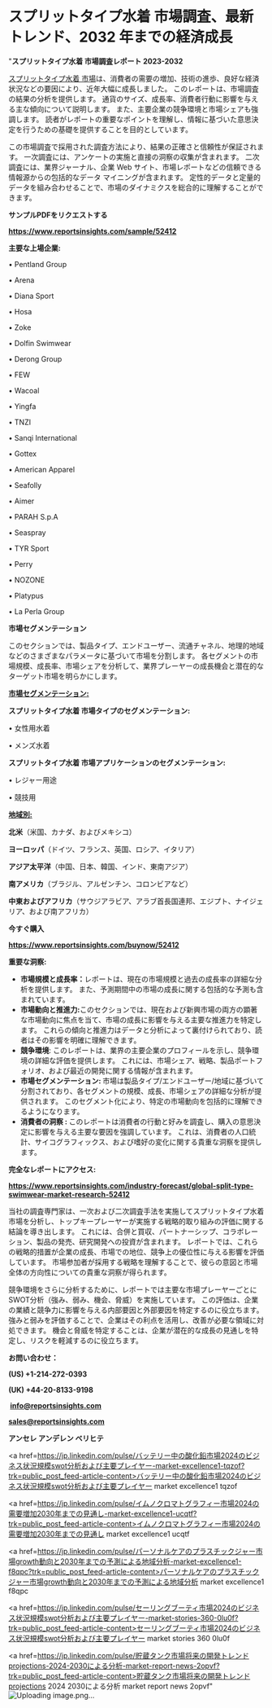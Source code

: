 # スプリットタイプ水着 市場調査、最新トレンド、2032 年までの経済成長

"<strong>スプリットタイプ水着 市場調査レポート 2023-2032</strong>

<a href=https://www.reportsinsights.com/sample/52412>スプリットタイプ水着 市場</a>は、消費者の需要の増加、技術の進歩、良好な経済状況などの要因により、近年大幅に成長しました。 このレポートは、市場調査の結果の分析を提供します。 通貨のサイズ、成長率、消費者行動に影響を与える主な傾向について説明します。 また、主要企業の競争環境と市場シェアも強調します。 読者がレポートの重要なポイントを理解し、情報に基づいた意思決定を行うための基礎を提供することを目的としています。

この市場調査で採用された調査方法により、結果の正確さと信頼性が保証されます。 一次調査には、アンケートの実施と直接の洞察の収集が含まれます。 二次調査には、業界ジャーナル、企業 Web サイト、市場レポートなどの信頼できる情報源からの包括的なデータ マイニングが含まれます。 定性的データと定量的データを組み合わせることで、市場のダイナミクスを総合的に理解することができます。

<strong><b>サンプルPDFをリクエストする</b></strong>

<a href=https://www.reportsinsights.com/sample/52412><strong><u>https://www.reportsinsights.com/sample/52412</u></strong></a>

<strong>主要な上場企業:</strong>

• Pentland Group

• Arena

• Diana Sport

• Hosa

• Zoke

• Dolfin Swimwear

• Derong Group

• FEW

• Wacoal

• Yingfa

• TNZI

• Sanqi International

• Gottex

• American Apparel

• Seafolly

• Aimer

• PARAH S.p.A

• Seaspray

• TYR Sport

• Perry

• NOZONE

• Platypus

• La Perla Group

<strong>市場セグメンテーション</strong>

このセクションでは、製品タイプ、エンドユーザー、流通チャネル、地理的地域などのさまざまなパラメータに基づいて市場を分割します。 各セグメントの市場規模、成長率、市場シェアを分析して、業界プレーヤーの成長機会と潜在的なターゲット市場を明らかにします。

<strong><u>市場セグメンテーション</u></strong><strong><u>:</u></strong>

<strong>スプリットタイプ水着 市場タイプのセグメンテーション:</strong>

• 女性用水着

• メンズ水着

<strong>スプリットタイプ水着 市場アプリケーションのセグメンテーション:</strong>

• レジャー用途

• 競技用

<strong><u>地域別</u></strong><strong><u>:</u></strong>

<strong>北米</strong>（米国、カナダ、およびメキシコ）

<strong>ヨーロッパ</strong>（ドイツ、フランス、英国、ロシア、イタリア）

<strong>アジア太平洋</strong>（中国、日本、韓国、インド、東南アジア）

<strong>南アメリカ</strong>（ブラジル、アルゼンチン、コロンビアなど）

<strong>中東およびアフリカ</strong>（サウジアラビア、アラブ首長国連邦、エジプト、ナイジェリア、および南アフリカ）

<strong>今すぐ購入</strong>

<a href=https://www.reportsinsights.com/buynow/52412><strong><u>https://www.reportsinsights.com/buynow/52412</u></strong></a>

<strong>重要な洞察:</strong>
<ul>
  <li><strong>市場規模と成長率：</strong>レポートは、現在の市場規模と過去の成長率の詳細な分析を提供します。 また、予測期間中の市場の成長に関する包括的な予測も含まれています。</li>
  <li><strong>市場動向と推進力:</strong>このセクションでは、現在および新興市場の両方の顕著な市場動向に焦点を当て、市場の成長に影響を与える主要な推進力を特定します。 これらの傾向と推進力はデータと分析によって裏付けられており、読者はその影響を明確に理解できます。</li>
  <li><strong>競争環境</strong>: このレポートは、業界の主要企業のプロフィールを示し、競争環境の詳細な評価を提供します。 これには、市場シェア、戦略、製品ポートフォリオ、および最近の開発に関する情報が含まれます。</li>
  <li><strong>市場セグメンテーション: </strong>市場は製品タイプ/エンドユーザー/地域に基づいて分割されており、各セグメントの規模、成長、市場シェアの詳細な分析が提供されます。 このセグメント化により、特定の市場動向を包括的に理解できるようになります。</li>
  <li><strong>消費者の洞察 : </strong>このレポートは消費者の行動と好みを調査し、購入の意思決定に影響を与える主要な要因を強調しています。 これは、消費者の人口統計、サイコグラフィックス、および嗜好の変化に関する貴重な洞察を提供します。</li>
</ul>
<strong>完全なレポートにアクセス:</strong>

<a href=https://www.reportsinsights.com/industry-forecast/global-split-type-swimwear-market-research-52412><strong><u><b>https://www.reportsinsights.com/industry-forecast/global-split-type-swimwear-market-research-52412</b></u></strong></a>

当社の調査専門家は、一次および二次調査手法を実施してスプリットタイプ水着市場を分析し、トップキープレーヤーが実施する戦略的取り組みの評価に関する結論を導き出します。 これには、合併と買収、パートナーシップ、コラボレーション、製品の発売、研究開発への投資が含まれます。 レポートでは、これらの戦略的措置が企業の成長、市場での地位、競争上の優位性に与える影響を評価しています。 市場参加者が採用する戦略を理解することで、彼らの意図と市場全体の方向性についての貴重な洞察が得られます。

競争環境をさらに分析するために、レポートでは主要な市場プレーヤーごとにSWOT分析（強み、弱み、機会、脅威）を実施しています。 この評価は、企業の業績と競争力に影響を与える内部要因と外部要因を特定するのに役立ちます。 強みと弱みを評価することで、企業はその利点を活用し、改善が必要な領域に対処できます。 機会と脅威を特定することは、企業が潜在的な成長の見通しを特定し、リスクを軽減するのに役立ちます。

<strong>お問い合わせ：</strong>

<strong>(US) +1-214-272-0393</strong>

<strong>(UK) +44-20-8133-9198</strong>

<strong> </strong><a href=info@reportsinsights.com><strong><u>info@reportsinsights.com</u></strong></a>

<a href=sales@reportsinsights.com><strong><u>sales@reportsinsights.com</u></strong></a>

<strong>アンセレ アンデレン ベリヒテ</strong>

<a href=https://jp.linkedin.com/pulse/バッテリー中の酸化鉛市場2024のビジネス状況規模swot分析および主要プレイヤー-market-excellence1-tqzof?trk=public_post_feed-article-content>バッテリー中の酸化鉛市場2024のビジネス状況規模swot分析および主要プレイヤー market excellence1 tqzof</a>

<a href=https://jp.linkedin.com/pulse/イムノクロマトグラフィー市場2024の需要増加2030年までの見通し-market-excellence1-ucqtf?trk=public_post_feed-article-content>イムノクロマトグラフィー市場2024の需要増加2030年までの見通し market excellence1 ucqtf</a>

<a href=https://jp.linkedin.com/pulse/パーソナルケアのプラスチックジャー市場growth動向と2030年までの予測による地域分析-market-excellence1-f8qpc?trk=public_post_feed-article-content>パーソナルケアのプラスチックジャー市場growth動向と2030年までの予測による地域分析 market excellence1 f8qpc</a>

<a href=https://jp.linkedin.com/pulse/セーリングブーティ市場2024のビジネス状況規模swot分析および主要プレイヤー-market-stories-360-0lu0f?trk=public_post_feed-article-content>セーリングブーティ市場2024のビジネス状況規模swot分析および主要プレイヤー market stories 360 0lu0f</a>

<a href=https://jp.linkedin.com/pulse/貯蔵タンク市場将来の開発トレンドprojections-2024-2030による分析-market-report-news-2opvf?trk=public_post_feed-article-content>貯蔵タンク市場将来の開発トレンドprojections 2024 2030による分析 market report news 2opvf</a>"
![Uploading image.png…]()
